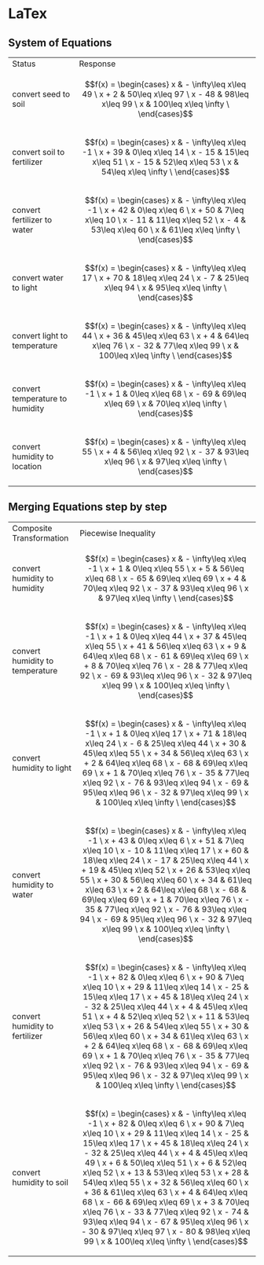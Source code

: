 # LaTex
## System of Equations
<table>
<tr>
<td> Status </td> <td> Response </td>
</tr>
<tr>
<td>
convert seed to soil
</td>
<td>

``` math
f(x) = \begin{cases}
x &   - \infty\leq x\leq 49 \
x + 2 &   50\leq x\leq 97 \
x - 48 &   98\leq x\leq 99 \
x &   100\leq x\leq \infty \
\end{cases}
```

</td>
</tr>
<tr>
<td>
convert soil to fertilizer
</td>
<td>

``` math
f(x) = \begin{cases}
x &   - \infty\leq x\leq -1 \
x + 39 &   0\leq x\leq 14 \
x - 15 &   15\leq x\leq 51 \
x - 15 &   52\leq x\leq 53 \
x &   54\leq x\leq \infty \
\end{cases}
```

</td>
</tr>
<tr>
<td>
convert fertilizer to water
</td>
<td>

``` math
f(x) = \begin{cases}
x &   - \infty\leq x\leq -1 \
x + 42 &   0\leq x\leq 6 \
x + 50 &   7\leq x\leq 10 \
x - 11 &   11\leq x\leq 52 \
x - 4 &   53\leq x\leq 60 \
x &   61\leq x\leq \infty \
\end{cases}
```

</td>
</tr>
<tr>
<td>
convert water to light
</td>
<td>

``` math
f(x) = \begin{cases}
x &   - \infty\leq x\leq 17 \
x + 70 &   18\leq x\leq 24 \
x - 7 &   25\leq x\leq 94 \
x &   95\leq x\leq \infty \
\end{cases}
```

</td>
</tr>
<tr>
<td>
convert light to temperature
</td>
<td>

``` math
f(x) = \begin{cases}
x &   - \infty\leq x\leq 44 \
x + 36 &   45\leq x\leq 63 \
x + 4 &   64\leq x\leq 76 \
x - 32 &   77\leq x\leq 99 \
x &   100\leq x\leq \infty \
\end{cases}
```

</td>
</tr>
<tr>
<td>
convert temperature to humidity
</td>
<td>

``` math
f(x) = \begin{cases}
x &   - \infty\leq x\leq -1 \
x + 1 &   0\leq x\leq 68 \
x - 69 &   69\leq x\leq 69 \
x &   70\leq x\leq \infty \
\end{cases}
```

</td>
</tr>
<tr>
<td>
convert humidity to location
</td>
<td>

``` math
f(x) = \begin{cases}
x &   - \infty\leq x\leq 55 \
x + 4 &   56\leq x\leq 92 \
x - 37 &   93\leq x\leq 96 \
x &   97\leq x\leq \infty \
\end{cases}
```

</td>
</tr>
</table>

## Merging Equations step by step
<table>
<tr>
<td> Composite Transformation </td> <td> Piecewise Inequality </td>
</tr>
<tr>
<td>
convert humidity to humidity
</td>
<td>

``` math
f(x) = \begin{cases}
x &   - \infty\leq x\leq -1 \
x + 1 &   0\leq x\leq 55 \
x + 5 &   56\leq x\leq 68 \
x - 65 &   69\leq x\leq 69 \
x + 4 &   70\leq x\leq 92 \
x - 37 &   93\leq x\leq 96 \
x &   97\leq x\leq \infty \
\end{cases}
```

</td>
</tr>
<tr>
<td>
convert humidity to temperature
</td>
<td>

``` math
f(x) = \begin{cases}
x &   - \infty\leq x\leq -1 \
x + 1 &   0\leq x\leq 44 \
x + 37 &   45\leq x\leq 55 \
x + 41 &   56\leq x\leq 63 \
x + 9 &   64\leq x\leq 68 \
x - 61 &   69\leq x\leq 69 \
x + 8 &   70\leq x\leq 76 \
x - 28 &   77\leq x\leq 92 \
x - 69 &   93\leq x\leq 96 \
x - 32 &   97\leq x\leq 99 \
x &   100\leq x\leq \infty \
\end{cases}
```

</td>
</tr>
<tr>
<td>
convert humidity to light
</td>
<td>

``` math
f(x) = \begin{cases}
x &   - \infty\leq x\leq -1 \
x + 1 &   0\leq x\leq 17 \
x + 71 &   18\leq x\leq 24 \
x - 6 &   25\leq x\leq 44 \
x + 30 &   45\leq x\leq 55 \
x + 34 &   56\leq x\leq 63 \
x + 2 &   64\leq x\leq 68 \
x - 68 &   69\leq x\leq 69 \
x + 1 &   70\leq x\leq 76 \
x - 35 &   77\leq x\leq 92 \
x - 76 &   93\leq x\leq 94 \
x - 69 &   95\leq x\leq 96 \
x - 32 &   97\leq x\leq 99 \
x &   100\leq x\leq \infty \
\end{cases}
```

</td>
</tr>
<tr>
<td>
convert humidity to water
</td>
<td>

``` math
f(x) = \begin{cases}
x &   - \infty\leq x\leq -1 \
x + 43 &   0\leq x\leq 6 \
x + 51 &   7\leq x\leq 10 \
x - 10 &   11\leq x\leq 17 \
x + 60 &   18\leq x\leq 24 \
x - 17 &   25\leq x\leq 44 \
x + 19 &   45\leq x\leq 52 \
x + 26 &   53\leq x\leq 55 \
x + 30 &   56\leq x\leq 60 \
x + 34 &   61\leq x\leq 63 \
x + 2 &   64\leq x\leq 68 \
x - 68 &   69\leq x\leq 69 \
x + 1 &   70\leq x\leq 76 \
x - 35 &   77\leq x\leq 92 \
x - 76 &   93\leq x\leq 94 \
x - 69 &   95\leq x\leq 96 \
x - 32 &   97\leq x\leq 99 \
x &   100\leq x\leq \infty \
\end{cases}
```

</td>
</tr>
<tr>
<td>
convert humidity to fertilizer
</td>
<td>

``` math
f(x) = \begin{cases}
x &   - \infty\leq x\leq -1 \
x + 82 &   0\leq x\leq 6 \
x + 90 &   7\leq x\leq 10 \
x + 29 &   11\leq x\leq 14 \
x - 25 &   15\leq x\leq 17 \
x + 45 &   18\leq x\leq 24 \
x - 32 &   25\leq x\leq 44 \
x + 4 &   45\leq x\leq 51 \
x + 4 &   52\leq x\leq 52 \
x + 11 &   53\leq x\leq 53 \
x + 26 &   54\leq x\leq 55 \
x + 30 &   56\leq x\leq 60 \
x + 34 &   61\leq x\leq 63 \
x + 2 &   64\leq x\leq 68 \
x - 68 &   69\leq x\leq 69 \
x + 1 &   70\leq x\leq 76 \
x - 35 &   77\leq x\leq 92 \
x - 76 &   93\leq x\leq 94 \
x - 69 &   95\leq x\leq 96 \
x - 32 &   97\leq x\leq 99 \
x &   100\leq x\leq \infty \
\end{cases}
```

</td>
</tr>
<tr>
<td>
convert humidity to soil
</td>
<td>

``` math
f(x) = \begin{cases}
x &   - \infty\leq x\leq -1 \
x + 82 &   0\leq x\leq 6 \
x + 90 &   7\leq x\leq 10 \
x + 29 &   11\leq x\leq 14 \
x - 25 &   15\leq x\leq 17 \
x + 45 &   18\leq x\leq 24 \
x - 32 &   25\leq x\leq 44 \
x + 4 &   45\leq x\leq 49 \
x + 6 &   50\leq x\leq 51 \
x + 6 &   52\leq x\leq 52 \
x + 13 &   53\leq x\leq 53 \
x + 28 &   54\leq x\leq 55 \
x + 32 &   56\leq x\leq 60 \
x + 36 &   61\leq x\leq 63 \
x + 4 &   64\leq x\leq 68 \
x - 66 &   69\leq x\leq 69 \
x + 3 &   70\leq x\leq 76 \
x - 33 &   77\leq x\leq 92 \
x - 74 &   93\leq x\leq 94 \
x - 67 &   95\leq x\leq 96 \
x - 30 &   97\leq x\leq 97 \
x - 80 &   98\leq x\leq 99 \
x &   100\leq x\leq \infty \
\end{cases}
```

</td>
</tr>
</table>